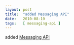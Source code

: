 ```yaml
---
layout: post
title:  "added Messaging API"
date:   2010-08-10
tags:   [ messaging-api ]
---
```


added [Messaging API](/spec/messaging-api)

